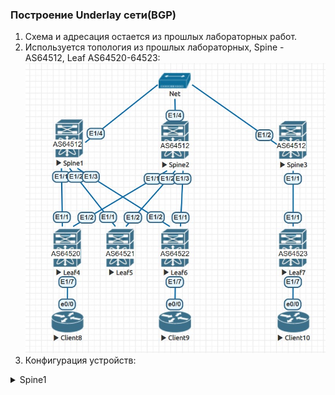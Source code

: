 ### Построение Underlay сети(BGP)  

1. Схема и адресация остается из прошлых лабораторных работ.
2. Используется топология из прошлых лабораторных, Spine - AS64512, Leaf AS64520-64523:
![Топология](https://github.com/llseoll/Data_Center/blob/main/Screenshot_6.jpg)
3. Конфигурация устройств:
<details>
<summary>Spine1</summary>

feature bgp  
  
interface Ethernet1/1  
  no switchport  
  ip address 192.168.1.1/30  
  no shutdown  
  
interface Ethernet1/2  
  no switchport  
  ip address 192.168.1.5/30  
  no shutdown  
  
interface Ethernet1/3  
  no switchport  
  ip address 192.168.1.9/30  
  no shutdown  
  
interface Ethernet1/4  
  no switchport  
  ip address 192.168.5.1/29  
  no shutdown  
  
router bgp 64512  
  router-id 1.1.1.1  
  address-family ipv4 unicast  
    network 192.168.1.0/30  
    network 192.168.1.4/30  
    network 192.168.1.8/30  
  template peer Leaf4  
    remote-as 64520  
    log-neighbor-changes  
    address-family ipv4 unicast  
  template peer Leaf5  
    remote-as 64521  
    log-neighbor-changes  
    address-family ipv4 unicast  
  template peer Leaf6  
    remote-as 64522  
    log-neighbor-changes  
    address-family ipv4 unicast  
  template peer Spine1  
    remote-as 64512  
    log-neighbor-changes  
    address-family ipv4 unicast  
  template peer Spine2  
    remote-as 64512  
    log-neighbor-changes  
    address-family ipv4 unicast  
  template peer Spine3  
    remote-as 64512  
    log-neighbor-changes  
    address-family ipv4 unicast  
  neighbor 192.168.1.2  
    inherit peer Leaf4  
  neighbor 192.168.1.6  
    inherit peer Leaf5  
  neighbor 192.168.1.10  
    inherit peer Leaf6  
  neighbor 192.168.5.2  
    inherit peer Spine2  
  neighbor 192.168.5.3  
    inherit peer Spine3  
    
!end  
  
</details>
